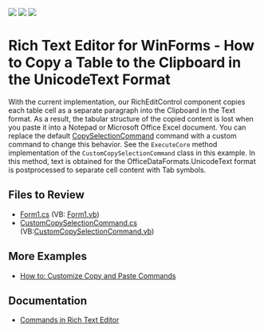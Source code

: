 <!-- default badges list -->
![](https://img.shields.io/endpoint?url=https://codecentral.devexpress.com/api/v1/VersionRange/163182759/18.2.4%2B)
[![](https://img.shields.io/badge/Open_in_DevExpress_Support_Center-FF7200?style=flat-square&logo=DevExpress&logoColor=white)](https://supportcenter.devexpress.com/ticket/details/T830486)
[![](https://img.shields.io/badge/📖_How_to_use_DevExpress_Examples-e9f6fc?style=flat-square)](https://docs.devexpress.com/GeneralInformation/403183)
<!-- default badges end -->
# Rich Text Editor for WinForms - How to Copy a Table to the Clipboard in the UnicodeText Format

With the current implementation, our RichEditControl component copies each table cell as a separate paragraph into the Clipboard in the Text format. As a result, the tabular structure of the copied content is lost when you paste it into a Notepad or Microsoft Office Excel document. 
You can replace the default [CopySelectionCommand](https://documentation.devexpress.com/#CoreLibraries/clsDevExpressXtraRichEditCommandsCopySelectionCommandtopic) command with a custom command to change this behavior. See the `ExecuteCore` method implementation of the `CustomCopySelectionCommand` class in this example. In this method, text is obtained for the OfficeDataFormats.UnicodeText format is postprocessed to separate cell content with Tab symbols.

## Files to Review

* [Form1.cs](./CS/Form1.cs) (VB: [Form1.vb](./VB/Form1.vb))
* [CustomCopySelectionCommand.cs](./CS/CustomCopySelectionCommand.cs) (VB:[CustomCopySelectionCommand.vb](./VB/CustomCopySelectionCommand.vb))

## More Examples

* [How to: Customize Copy and Paste Commands](https://github.com/DevExpress-Examples/how-to-customize-copy-and-paste-commands)

## Documentation

* [Commands in Rich Text Editor](https://docs.devexpress.com/WindowsForms/9328/controls-and-libraries/rich-text-editor/commands)
